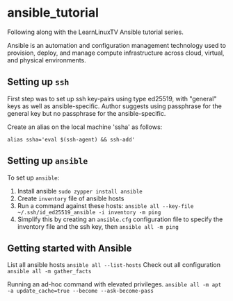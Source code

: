 # ansible_tutorial
Following along with the LearnLinuxTV Ansible tutorial series.

Ansible is an automation and configuration management technology used to
provision, deploy, and manage compute infrastructure across cloud, virtual, and
physical environments.


## Setting up `ssh`

First step was to set up ssh key-pairs using type ed25519, with "general" keys
as well as ansible-specific.  Author suggests using passphrase for the general
key but no passphrase for the ansible-specific.

Create an alias on the local machine 'ssha' as follows:
```
alias ssha='eval $(ssh-agent) && ssh-add'
```

## Setting up `ansible`

To set up `ansible`:
1. Install ansible
   `sudo zypper install ansible`
2. Create `inventory` file of ansible hosts
3. Run a command against these hosts:
   `ansible all --key-file ~/.ssh/id_ed25519_ansible -i inventory -m ping`
4. Simplify this by creating an `ansible.cfg` configuration file to specify the
   inventory file and the ssh key, then
   `ansible all -m ping`


## Getting started with Ansible

List all ansible hosts
   `ansible all --list-hosts`
Check out all configuration
   `ansible all -m gather_facts`

Running an ad-hoc command with elevated privileges.
    `ansible all -m apt -a update_cache=true --become --ask-become-pass`

